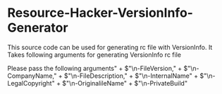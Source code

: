 # Resource-Hacker-VersionInfo-Generator
This source code can be used for generating rc file with VersionInfo. 
It Takes following arguments for generating VersionInfo rc file 

Please pass the following arguments" +
                    $"\n-FileVersion," +
                    $"\n-CompanyName," +
                    $"\n-FileDescription," +
                    $"\n-InternalName" +
                    $"\n-LegalCopyright" +
                    $"\n-OriginalileName" +
                    $"\n-PrivateBuild"
